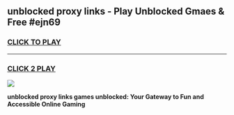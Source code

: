 
## unblocked proxy links - Play Unblocked Gmaes & Free #ejn69
<h3>
<a href="https://news.freeplayer.one?title=unblocked_proxy_links&ref=27F">CLICK TO PLAY</a></h3>
<hr>

<h3>
<a href="https://news.freeplayer.one?title=unblocked_proxy_links&ref=27F">CLICK 2 PLAY</a>
  
</h3>

<a href="https://news.freeplayer.one?title=unblocked_proxy_links&ref=27F/"><img src="https://clearcache.store/games.png"></a>


**unblocked proxy links games unblocked: Your Gateway to Fun and Accessible Online Gaming**
